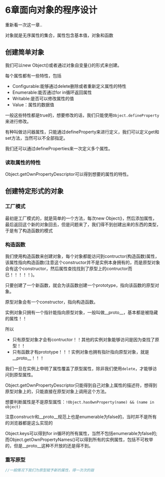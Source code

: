 # 6章面向对象的程序设计
重新看一次这一章..

对象就是无序属性的集合，属性包含基本值，对象和函数

## 创建简单对象
我们可以new Object()或者通过对象自变量{}的形式来创建。

每个属性都有一些特性，包括

 - Configurable:能够通过delete删除或者重新定义属性的特性
 - Enumerable:能否通过for in循环返回属性
 - Writable:是否可以修改属性的值
 - Value：属性的数据值

一般这些特性都是true的，想要修改的话，我们只能使用`Object.defineProperty`来进行修改。

有种叫做访问器属性，只能通过defineProperty来进行定义，我们可以定义get和set方法，当然可以不全部指定。

我们还可以通过defineProperties来一次定义多个属性。

### 读取属性的特性
Object.getOwnPropertyDescriptor可以得到想要的属性的特性。

## 创建特定形式的对象
### 工厂模式
最初是工厂模式的，就是简单的一个方法，每次new Object()，然后添加属性，最后返回这个新的对象回去，但是问题来了，我们得不到创建出来的东西的类型，于是有了构造函数的模式

### 构造函数
我们使用构造函数来创建对象，每个对象都能访问到contructor(构造函数)属性，该属性指向构造函数(注意这个constructor并不是实例本身拥有的，而是原型对象会有这个constructor，然后属性查找找到了原型上的contructor而已！！！！！)。

只要创建了一个新函数，就会为该函数创建一个prototype，指向该函数的原型对象。

原型对象会有一个constructor，指向构造函数。

实例对象只拥有一个指针能指向原型对象，一般叫做__proto__，基本都是被隐藏的属性！！

所以

 - 只有原型对象才会有contructor！！其他的实例对象能够访问是因为查找了原型！！
 - 只有函数才有prototype！！！实例对象也拥有指针指向原型对象，就是__proto__！！！

我们一旦在实例上申明了属性覆盖了原型属性，除非我们使用`delete`，才能够访问到原型属性。

Object.getOwnPropertyDescriptor只能得到自己对象上属性的描述符，想得到原型对象上的，只能直接在原型对象上调用这个方法。

想要判断属性是不是原型属性：`!Object.hasOwnProperty(name) && (name in object)`

注意constructr和__proto__规范上也是enumerable为false的，当时并不是所有的浏览器都是这么实现的

Object.keys可以得到for in循环的所有属性，当然不包括enumerable为false的;而Object.getOwnPropertyNames()可以得到所有的实例属性，包括不可枚举的，但是__proto__这种不开放的还是得不到。

### 重写原型
```javascript
//一般情况下我们为原型赋予新的属性，得一次次的敲
```
